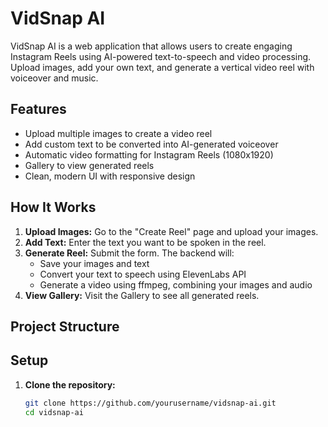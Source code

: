 # VidSnap AI

VidSnap AI is a web application that allows users to create engaging Instagram Reels using AI-powered text-to-speech and video processing. Upload images, add your own text, and generate a vertical video reel with voiceover and music.

## Features

- Upload multiple images to create a video reel
- Add custom text to be converted into AI-generated voiceover
- Automatic video formatting for Instagram Reels (1080x1920)
- Gallery to view generated reels
- Clean, modern UI with responsive design

## How It Works

1. **Upload Images:** Go to the "Create Reel" page and upload your images.
2. **Add Text:** Enter the text you want to be spoken in the reel.
3. **Generate Reel:** Submit the form. The backend will:
   - Save your images and text
   - Convert your text to speech using ElevenLabs API
   - Generate a video using ffmpeg, combining your images and audio
4. **View Gallery:** Visit the Gallery to see all generated reels.

## Project Structure

## Setup

1. **Clone the repository:**
   ```sh
   git clone https://github.com/yourusername/vidsnap-ai.git
   cd vidsnap-ai
   